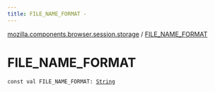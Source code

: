 ```yaml
---
title: FILE_NAME_FORMAT - 
---
```


[mozilla.components.browser.session.storage](index.html) / [FILE_NAME_FORMAT](./-f-i-l-e_-n-a-m-e_-f-o-r-m-a-t.html)

# FILE_NAME_FORMAT

`const val FILE_NAME_FORMAT: `[`String`](https://kotlinlang.org/api/latest/jvm/stdlib/kotlin/-string/index.html)